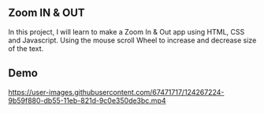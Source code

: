 ## Zoom IN & OUT

In this project, I will learn to make a Zoom In & Out app using HTML, CSS and Javascript. Using the mouse scroll Wheel to increase and decrease size of the text.

## Demo

https://user-images.githubusercontent.com/67471717/124267224-9b59f880-db55-11eb-821d-9c0e350de3bc.mp4

